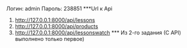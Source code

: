 Логин: admin
Пароль: 238851
***Url к Api
1. http://127.0.0.1:8000/api/lessons
2. http://127.0.0.1:8000/api/products
3. http://127.0.0.1:8000/api/lessonswatch
*** Из 2-го задания (С API) выполнено только первое)